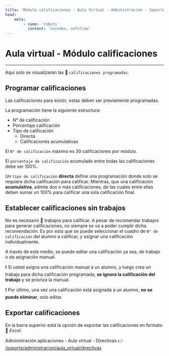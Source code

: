 ```yaml
---
title: 'Módulo calificaciones - Aula Virtual - Administración - Soporte - Intranet'
head:
    meta:
        - name: 'robots'
          content: 'noindex, nofollow'
---
```

<!-- Content -->
# Aula virtual - Módulo calificaciones
* * *

Aquí solo se visualizarán las 👑 `calificaciones programadas`.

## Programar calificaciones
Las calificaciones para existir, estas deben ser previamente programadas.

La programación tiene la siguiente estructura:

- N° de calificación
- Porcentaje calificación
- Tipo de calificación
    - Directa
    - Calificaciones acumulativas

El `N° de calificación` máximo es 30 calificaciones por módulo.

El `porcentaje de calificación` acumulado entre todas las calificaciones debe ser 100%.

Un `tipo de calificación` **directa** define una programación donde solo se requiere dicha calificación
para calificar.
Mientras, que una calificación **acumulativa**, admite dos o más calificaciones, de las
cuales entre ellas deben sumar un 100% para calificar una sola calificación final.

## Establecer calificaciones sin trabajos
No es necesario 🧰 trabajos para calificar. A pesar de recomendar trabajos para generar calificaciones,
no siempre se va a poder cumplir dicha recomendación. Es por esto que se puede seleccionar el cuadro
de `N° de calificación` del alumno a calificar, y asignar una calificación individualmente.

A través de este medio, se puede editar una calificación ya sea, de trabajo o de asignación manual.

❗ Si usted asigna una calificación manual a un alumno, y luego crea un trabajo para dicha
calificación programada, **se ignora la calificación del trabajo** y se prioriza la manual.

❗ Por último, una vez una calificación está asignada a un alumno, **no se puede eliminar**, solo editar.

## Exportar calificaciones

En la barra superior está la opción de exportar las calificaciones en formato 📗 _Excel_.

Administración aplicaciones - Aula virtual - Directivas 👉
[/soporte/administracion/aula_virtual/directivas](/soporte/administracion/aula_virtual/directivas)
